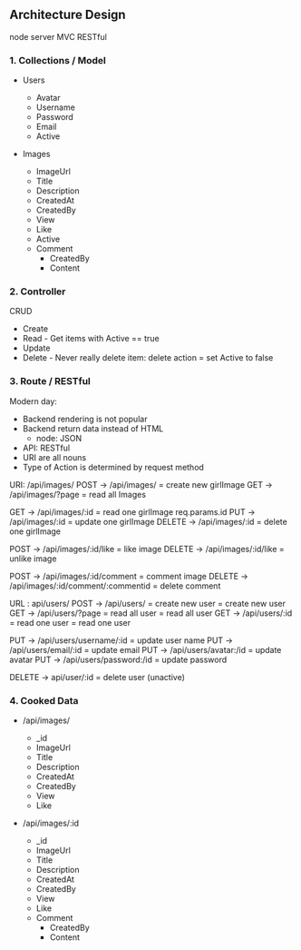 ## Architecture Design

node server
MVC
RESTful

### 1. Collections / Model
- Users
  - Avatar
  - Username
  - Password
  - Email
  - Active
  
- Images
  - ImageUrl
  - Title
  - Description
  - CreatedAt
  - CreatedBy
  - View
  - Like
  - Active
  - Comment
    - CreatedBy
    - Content

### 2. Controller
CRUD
 - Create
 - Read - Get items with Active == true
 - Update
 - Delete - Never really delete item: delete action = set Active to false

### 3. Route / RESTful
Modern day:
  - Backend rendering is not popular
  - Backend return data instead of HTML
    - node: JSON
  - API: RESTful
  - URI are all nouns
  - Type of Action is determined by request method
<!-- Image -->
URI: /api/images/
POST -> /api/images/ = create new girlImage
GET -> /api/images/?page = read all Images

GET -> /api/images/:id = read one girlImage
req.params.id
PUT -> /api/images/:id = update one girlImage
DELETE -> /api/images/:id = delete one girlImage

POST -> /api/images/:id/like = like image
DELETE -> /api/images/:id/like = unlike image

POST -> /api/images/:id/comment = comment image
DELETE -> /api/images/:id/comment/:commentid = delete comment
<!-- User -->
<!-- UpdateUserName, UpdateUserEmail, UpdateUserAvatar, UpdateUserPassword (nên làm riêng 4 cái này chứ không nên gộp chung 1 hàm như image)
+ DeleteUser -->
URL : api/users/
POST -> /api/users/ = create new user  = create new user
GET -> /api/users/?page = read all user = read all user
GET -> /api/users/:id = read one user = read one user


PUT -> /api/users/username/:id = update user name
PUT -> /api/users/email/:id = update email
PUT -> /api/users/avatar:/id = update avatar
PUT -> /api/users/password:/id = update password


DELETE -> api/user/:id = delete user (unactive)




### 4. Cooked Data
- /api/images/
  - _id
  - ImageUrl
  - Title
  - Description
  - CreatedAt
  - CreatedBy
  - View
  - Like
  
- /api/images/:id
  - _id
  - ImageUrl
  - Title
  - Description
  - CreatedAt
  - CreatedBy
  - View
  - Like
  - Comment
    - CreatedBy
    - Content